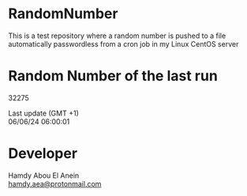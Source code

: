 # RandomNumber    
This is a test repository where a random number is pushed to a file automatically passwordless from a cron job in my Linux CentOS server    
# Random Number of the last run   
32275
      
Last update (GMT +1)    
06/06/24 06:00:01
# Developer    
Hamdy Abou El Anein   
hamdy.aea@protonmail.com
